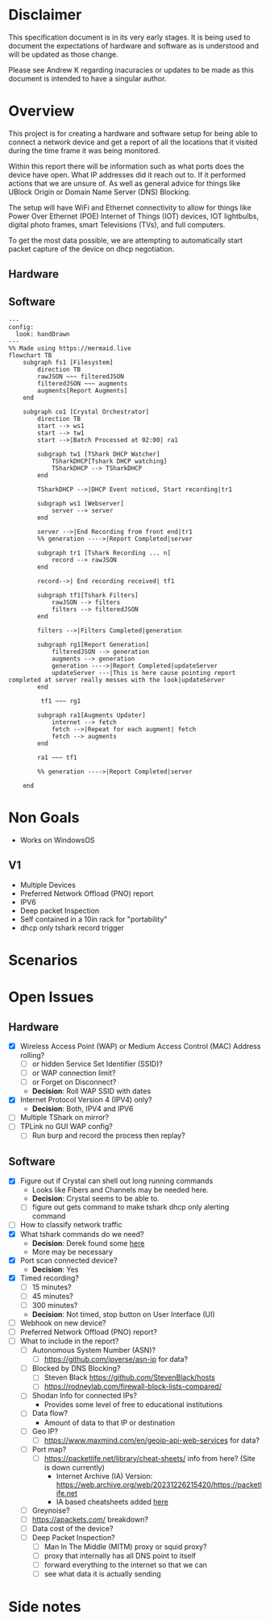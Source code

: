 # Disclaimer

This specification document is in its very early stages. It is being used to document the expectations of hardware and software as is understood and will be updated as those change. 

Please see Andrew K regarding inacuracies or updates to be made as this document is intended to have a singular author. 

# Overview

This project is for creating a hardware and software setup for being able to connect a network device and get a report of all the locations that it visited during the time frame it was being monitored.

Within this report there will be information such as what ports does the device have open. What IP addresses did it reach out to. If it performed actions that we are unsure of. As well as general advice for things like UBlock Origin or Domain Name Server (DNS) Blocking.

The setup will have WiFi and Ethernet connectivity to allow for things like Power Over Ethernet (POE) Internet of Things (IOT) devices, IOT lightbulbs, digital photo frames, smart Televisions (TVs), and full computers. 

To get the most data possible, we are attempting to automatically start packet capture of the device on dhcp negotiation. 

## Hardware

## Software

```mermaid
---
config:
  look: handDrawn
---
%% Made using https://mermaid.live
flowchart TB
    subgraph fs1 [Filesystem]
        direction TB
        rawJSON ~~~ filteredJSON
        filteredJSON ~~~ augments
        augments[Report Augments]
    end

    subgraph co1 [Crystal Orchestrator]
        direction TB
        start --> ws1
        start --> tw1
        start -->|Batch Processed at 02:00| ra1

        subgraph tw1 [TShark DHCP Watcher]
            TSharkDHCP[Tshark DHCP watching]
            TSharkDHCP --> TSharkDHCP
        end

        TSharkDHCP -->|DHCP Event noticed, Start recording|tr1

        subgraph ws1 [Webserver]
            server --> server
        end

        server -->|End Recording from front end|tr1
        %% generation ---->|Report Completed|server

        subgraph tr1 [Tshark Recording ... n]
            record --> rawJSON
        end

        record-->| End recording received| tf1

        subgraph tf1[Tshark Filters]
            rawJSON --> filters
            filters --> filteredJSON
        end

        filters -->|Filters Completed|generation

        subgraph rg1[Report Generation]
            filteredJSON --> generation
            augments --> generation
            generation ---->|Report Completed|updateServer
            updateServer ---|This is here cause pointing report completed at server really messes with the look|updateServer            
        end

         tf1 ~~~ rg1

        subgraph ra1[Augments Updater]
            internet --> fetch
            fetch -->|Repeat for each augment| fetch
            fetch --> augments
        end

        ra1 ~~~ tf1

        %% generation ---->|Report Completed|server

    end
```

# Non Goals

- Works on WindowsOS

## V1
- Multiple Devices
- Preferred Network Offload (PNO) report
- IPV6
- Deep packet Inspection
- Self contained in a 10in rack for "portability"
- dhcp only tshark record trigger

# Scenarios

# Open Issues

## Hardware
- [x] Wireless Access Point (WAP) or Medium Access Control (MAC) Address rolling?
  - [ ] or hidden Service Set Identifier (SSID)?
  - [ ] or WAP connection limit?
  - [ ] or Forget on Disconnect?
  - **Decision**: Roll WAP SSID with dates
- [x] Internet Protocol Version 4 (IPV4) only?
  - **Decision**: Both, IPV4 and IPV6
- [ ] Multiple TShark on mirror?
- [ ] TPLink no GUI WAP config?
  - [ ] Run burp and record the process then replay?

## Software
- [x] Figure out if Crystal can shell out long running commands
  - Looks like Fibers and Channels may be needed here.
  - **Decision**: Crystal seems to be able to.
  - [ ] figure out gets command to make tshark dhcp only alerting command
- [ ] How to classify network traffic
- [x] What tshark commands do we need?
  - **Decision**: Derek found some [here](tshark_test_commands.md)
  - More may be necessary
- [x] Port scan connected device?
  - **Decision**: Yes
- [x] Timed recording?
  - [ ] 15 minutes?
  - [ ] 45 minutes?
  - [ ] 300 minutes?
  - **Decision**: Not timed, stop button on User Interface (UI)
- [ ] Webhook on new device?
- [ ] Preferred Network Offload (PNO) report?
- [ ] What to include in the report?
  - [ ] Autonomous System Number (ASN)?
    - [ ] https://github.com/ipverse/asn-ip for data?
  - [ ] Blocked by DNS Blocking?
    - [ ] Steven Black https://github.com/StevenBlack/hosts
    - [ ] https://rodneylab.com/firewall-block-lists-compared/
  - [ ] Shodan Info for connected IPs?
    - Provides some level of free to educational institutions
  - [ ] Data flow?
    - Amount of data to that IP or destination
  - [ ] Geo IP?
    - [ ] https://www.maxmind.com/en/geoip-api-web-services for data?
  - [ ] Port map?
    - [ ] https://packetlife.net/library/cheat-sheets/ info from here? (Site is down currently)
      - Internet Archive (IA) Version: https://web.archive.org/web/20231226215420/https://packetlife.net
      - IA based cheatsheets added [here](Cheat%20Sheets%20-%20PacketLife.net/BGP.pdf)
  - [ ] Greynoise?
  - [ ] https://apackets.com/ breakdown?
  - [ ] Data cost of the device?
  - [ ] Deep Packet Inspection?
    - [ ] Man In The Middle (MITM) proxy or squid proxy?
    - [ ] proxy that internally has all DNS point to itself 
    - [ ] forward everything to the internet so that we can 
    - [ ] see what data it is actually sending
# Side notes